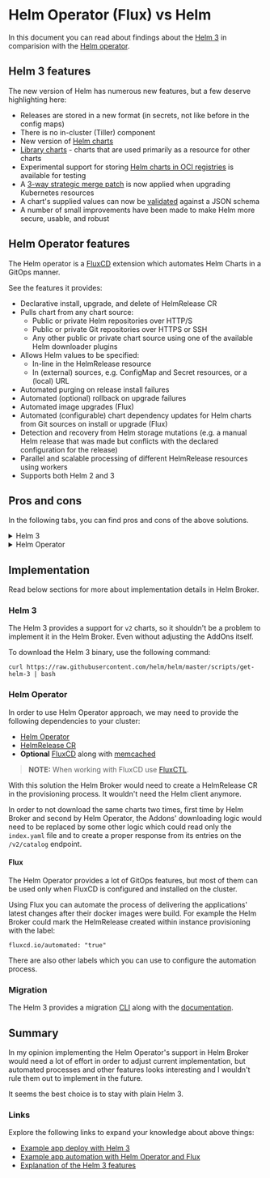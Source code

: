 # Helm Operator (Flux) vs Helm

In this document you can read about findings about the [Helm 3](https://helm.sh/docs/) in comparision with the [Helm operator](https://docs.fluxcd.io/projects/helm-operator/en/latest/).

## Helm 3 features

The new version of Helm has numerous new features, but a few deserve highlighting here:

- Releases are stored in a new format (in secrets, not like before in the config maps)
- There is no in-cluster (Tiller) component
- New version of [Helm charts](https://helm.sh/docs/topics/charts/)
- [Library charts](https://helm.sh/docs/topics/library_charts/) - charts that are used primarily as a resource for other charts
- Experimental support for storing [Helm charts in OCI registries](https://helm.sh/docs/topics/registries/) is available for testing
- A [3-way strategic merge patch](https://helm.sh/docs/faq/#improved-upgrade-strategy-3-way-strategic-merge-patches) is now applied when upgrading Kubernetes resources
- A chart's supplied values can now be [validated](https://helm.sh/docs/faq/#validating-chart-values-with-jsonschema) against a JSON schema
- A number of small improvements have been made to make Helm more secure, usable, and robust

## Helm Operator features

The Helm operator is a [FluxCD](https://github.com/fluxcd/flux) extension which automates Helm Charts in a GitOps manner.

See the features it provides:
- Declarative install, upgrade, and delete of HelmRelease CR
- Pulls chart from any chart source:
    - Public or private Helm repositories over HTTP/S
    - Public or private Git repositories over HTTPS or SSH
    - Any other public or private chart source using one of the available Helm downloader plugins
- Allows Helm values to be specified:
    - In-line in the HelmRelease resource
    - In (external) sources, e.g. ConfigMap and Secret resources, or a (local) URL
- Automated purging on release install failures
- Automated (optional) rollback on upgrade failures
- Automated image upgrades (Flux)
- Automated (configurable) chart dependency updates for Helm charts from Git sources on install or upgrade (Flux)
- Detection and recovery from Helm storage mutations (e.g. a manual Helm release that was made but conflicts with the declared configuration for the release)
- Parallel and scalable processing of different HelmRelease resources using workers
- Supports both Helm 2 and 3

## Pros and cons

In the following tabs, you can find pros and cons of the above solutions.

<div tabs>
  <details>
  <summary>
  Helm 3
  </summary>
   
   <br/>:heavy_plus_sign: Is more lightweight solution
   <br/>:heavy_plus_sign: Provides new types of chart
   <br/>:heavy_plus_sign: Does not need any in-cluster application
   <br/>:heavy_plus_sign: Can be extended with the Helm Operator
   <br/>:heavy_plus_sign: Does not need CR to work
   
   <br/>:heavy_minus_sign: Does not provide automated processes
   <br/>:heavy_minus_sign: Does not provide parallel executions
   
  </details>

  <details>
  <summary>
  Helm Operator
  </summary>
   
   <br/>:heavy_plus_sign: Can automate many things and improve customer experience
   <br/>:heavy_plus_sign: Provides scalable parallel processing
   <br/>:heavy_plus_sign: Can download a chart from any repository
   <br/>:heavy_plus_sign: Can be extended with Flux
   
   <br/>:heavy_minus_sign: Maintenance
   <br/>:heavy_minus_sign: Increased resources consumption
   <br/>:heavy_minus_sign: New controller along with its CR
   <br/>:heavy_minus_sign: It requires more implementation in Helm Broker then Helm 3 approach
   <br/>:heavy_minus_sign: Another dependency of Helm Broker or 

  </details>
</div>

## Implementation

Read below sections for more about implementation details in Helm Broker.

### Helm 3

The Helm 3 provides a support for `v2` charts, so it shouldn't be a problem to implement it in the Helm Broker. Even without adjusting the AddOns itself.

To download the Helm 3 binary, use the following command:

```
curl https://raw.githubusercontent.com/helm/helm/master/scripts/get-helm-3 | bash
```

### Helm Operator

In order to use Helm Operator approach, we may need to provide the following dependencies to your cluster:

- [Helm Operator](https://github.com/fluxcd/helm-operator/tree/v1.1.0/chart/helm-operator)
- [HelmRelease CR](https://raw.githubusercontent.com/fluxcd/helm-operator/1.1.0/deploy/crds.yaml)
- **Optional** [FluxCD](https://github.com/fluxcd/helm-operator/tree/master/chart/helm-operator) along with [memcached](https://github.com/memcached/memcached)

>**NOTE:** When working with FluxCD use [FluxCTL](https://github.com/fluxcd/flux/releases/tag/1.19.0).

With this solution the Helm Broker would need to create a HelmRelease CR in the provisioning process. It wouldn't need the Helm client anymore.

In order to not download the same charts two times, first time by Helm Broker and second by Helm Operator, the Addons' downloading logic would need to be replaced by some other logic which could read only the `index.yaml` file and to create a proper response from its entries on the `/v2/catalog` endpoint. 

#### Flux

The Helm Operator provides a lot of GitOps features, but most of them can be used only when FluxCD is configured and installed on the cluster.

Using Flux you can automate the process of delivering the applications' latest changes after their docker images were build. For example the Helm Broker could mark the HelmRelease created within instance provisioning with the label:
```
fluxcd.io/automated: "true"
```

There are also other labels which you can use to configure the automation process.

### Migration

The Helm 3 provides a migration [CLI](https://github.com/helm/helm-2to3) along with the [documentation](https://helm.sh/docs/topics/v2_v3_migration/).

## Summary

In my opinion implementing the Helm Operator's support in Helm Broker would need a lot of effort in order to adjust current implementation, but automated processes and other features looks interesting and I wouldn't rule them out to implement in the future.  

It seems the best choice is to stay with plain Helm 3.

### Links

Explore the following links to expand your knowledge about above things:

- [Example app deploy with Helm 3](https://www.civo.com/learn/guide-to-helm-3-with-an-express-js-microservice)
- [Example app automation with Helm Operator and Flux](https://www.civo.com/learn/gitops-using-helm3-and-flux-for-an-node-js-and-express-js-microservice)
- [Explanation of the Helm 3 features](https://thenewstack.io/helm-3-is-almost-boring-and-thats-a-great-sign-of-maturity/)